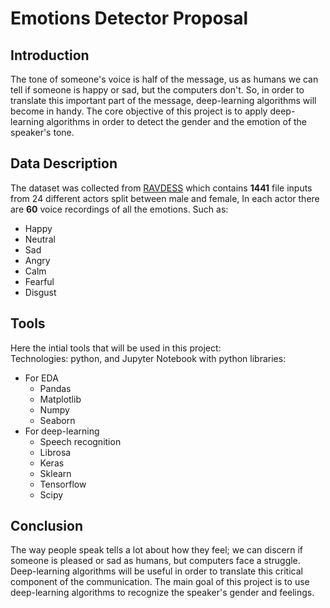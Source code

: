 # Emotions Detector Proposal
## Introduction
The tone of someone's voice is half of the message, us as humans we can tell if someone is happy or sad, but the computers don't. 
So, in order to translate this important part of the message, deep-learning algorithms will become in handy.
The core objective of this project is to apply deep-learning algorithms in order to detect the gender and the emotion of the speaker's tone.
## Data Description
The dataset was collected from [RAVDESS](https://zenodo.org/record/1188976) which contains **1441** file inputs from 24 different actors split between male and female, In each actor there are **60** voice recordings of all the emotions. Such as:
- Happy
- Neutral
- Sad
- Angry
- Calm
- Fearful
- Disgust

## Tools

Here the intial tools that will be used in this project: <br/>
Technologies: python, and Jupyter Notebook with python libraries: 
- For EDA
  - Pandas
  - Matplotlib
  - Numpy
  - Seaborn
- For deep-learning 
  - Speech recognition
  - Librosa
  - Keras
  - Sklearn
  - Tensorflow
  - Scipy

## Conclusion
The way people speak tells a lot about how they feel; we can discern if someone is pleased or sad as humans, but computers face a struggle.
Deep-learning algorithms will be useful in order to translate this critical component of the communication.
The main goal of this project is to use deep-learning algorithms to recognize the speaker's gender and feelings.
